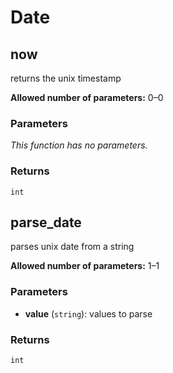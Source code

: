 # Date

## now

returns the unix timestamp

**Allowed number of parameters:** 0–0

### Parameters

_This function has no parameters._

### Returns

`int`

## parse_date

parses unix date from a string

**Allowed number of parameters:** 1–1

### Parameters

- **value** (`string`): values to parse

### Returns

`int`

